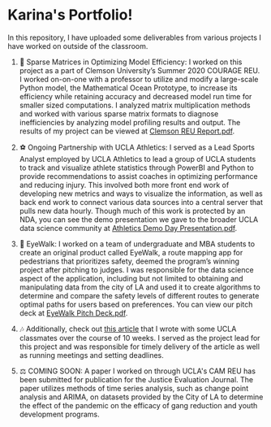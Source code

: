 # Karina's Portfolio!

In this repository, I have uploaded some deliverables from various projects I have worked on outside of the classroom.
1. 🌊 Sparse Matrices in Optimizing Model Efficiency: I worked on this project as a part of Clemson University’s Summer 2020 COURAGE REU. I worked on-on-one with a professor to utilize and modify a large-scale Python model, the Mathematical Ocean Prototype, to increase its efficiency while retaining accuracy and decreased model run time for smaller sized computations. I analyzed matrix multiplication methods and worked with various sparse matrix formats to diagnose inefficiencies by analyzing model profiling results and output. The results of my project can be viewed at [Clemson REU Report.pdf](https://github.com/kcsantoso/portfolio/blob/main/Clemson%20REU%20Report.pdf).

2. ⚽️ Ongoing Partnership with UCLA Athletics: I served as a Lead Sports Analyst employed by UCLA Athletics to lead a group of UCLA students to track and visualize athlete statistics through PowerBI and Python to provide recommendations to assist coaches in optimizing performance and reducing injury. This involved both more front end work of developing new metrics and ways to visualize the information, as well as back end work to connect various data sources into a central server that pulls new data hourly. Though much of this work is protected by an NDA, you can see the demo presentation we gave to the broader UCLA data science community at [Athletics Demo Day Presentation.pdf](https://github.com/kcsantoso/portfolio/blob/main/Athletics%20Demo%20Day%20Presentation.pdf).

3. 👀 EyeWalk: I worked on a team of undergraduate and MBA students to create an original product called EyeWalk, a route mapping app for pedestrians that prioritizes safety, deemed the program’s winning project after pitching to judges. I was responsible for the data science aspect of the application, including but not limited to obtaining and manipulating data from the city of LA and used it to create algorithms to determine and compare the safety levels of different routes to generate optimal paths for users based on preferences. You can view our pitch deck at [EyeWalk Pitch Deck.pdf](https://github.com/kcsantoso/portfolio/blob/main/EyeWalk%20Pitch%20Deck.pdf).

4. 🎶 Additionally, check out [this article](https://ucladatares.medium.com/visualizing-trends-and-patterns-in-pitchfork-reviews-cad1a130869b) that I wrote with some UCLA classmates over the course of 10 weeks. I served as the project lead for this project and was responsible for timely delivery of the article as well as running meetings and setting deadlines.

5. ⚖️ COMING SOON: A paper I worked on through UCLA's CAM REU has been submitted for publication for the Justice Evaluation Journal. The paper utilizes methods of time series analysis, such as change point analysis and ARIMA, on datasets provided by the City of LA to determine the effect of the pandemic on the efficacy of gang reduction and youth development programs.
